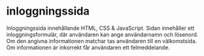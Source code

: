 # inloggningssida
Inloggningssida innehållande HTML, CSS & JavaScript.
Sidan innehåller ett inloggningsformulär, där användaren kan ange användarnamn och lösenord.
Om den angivna informationen matchar tas användaren till en välkomstsida. Om informationen
är inkorrekt får användaren ett felmeddelande.
